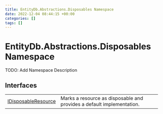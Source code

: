 ```yaml
---
title: EntityDb.Abstractions.Disposables Namespace
date: 2022-12-04 08:44:15 +00:00
categories: []
tags: []
---
```


# EntityDb.Abstractions.Disposables Namespace

TODO: Add Namespace Description

## Interfaces
<table><tr><td><a href='dotnet-entitydb-abstractions-disposables-idisposableresource'>IDisposableResource</a></td><td>
Marks a resource as disposable and provides a default implementation.
</td></tr></table>
